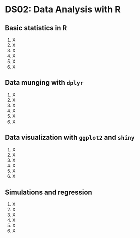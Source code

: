 # DS02: Data Analysis with R


## Basic statistics in R

1. X
2. X
3. X
4. X
5. X
6. X

## Data munging with `dplyr`

1. X
2. X
3. X
4. X
5. X
6. X

## Data visualization with `ggplot2` and `shiny`

1. X
2. X
3. X
4. X
5. X
6. X

##  Simulations and regression

1. X
2. X
3. X
4. X
5. X
6. X
